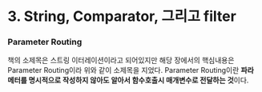 # 3. String, Comparator, 그리고 filter

### Parameter Routing

책의 소제목은 스트링 이터레이션이라고 되어있지만 해당 장에서의 핵심내용은 Parameter Routing이라 위와 같이 소제목을 지었다. Parameter Routing이란 **파라메터를 명시적으로 작성하지 않아도 알아서 함수호출시 매개변수로 전달하는 것**이다.





